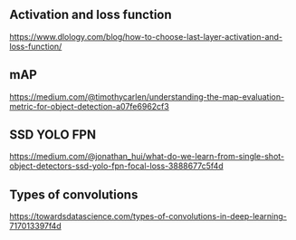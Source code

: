 

## Activation and loss function

https://www.dlology.com/blog/how-to-choose-last-layer-activation-and-loss-function/


## mAP

https://medium.com/@timothycarlen/understanding-the-map-evaluation-metric-for-object-detection-a07fe6962cf3

## SSD YOLO FPN

https://medium.com/@jonathan_hui/what-do-we-learn-from-single-shot-object-detectors-ssd-yolo-fpn-focal-loss-3888677c5f4d

## Types of convolutions

https://towardsdatascience.com/types-of-convolutions-in-deep-learning-717013397f4d

